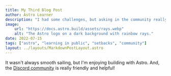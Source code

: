 ```yaml
---
title: My Third Blog Post
author: Astro Learner
description: "I had some challenges, but asking in the community really helped!"
image:
    url: "https://docs.astro.build/assets/rays.webp"
    alt: "The Astro logo on a dark background with rainbow rays."
date: 2022-07-15
tags: ["astro", "learning in public", "setbacks", "community"]
layout: ../layouts/MarkdownPostLayout.astro
---
```

It wasn't always smooth sailing, but I'm enjoying building with Astro. And, the [Discord community](https://astro.build/chat) is really friendly and helpful!